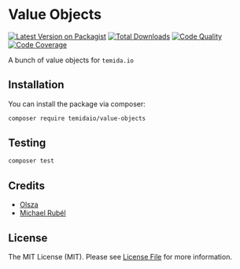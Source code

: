 # Value Objects

[![Latest Version on Packagist](https://img.shields.io/packagist/v/temidaio/value-objects.svg?style=flat-square&logo=packagist)](https://packagist.org/packages/temidaio/value-objects)
[![Total Downloads](https://img.shields.io/packagist/dt/temidaio/value-objects.svg?style=flat-square&logo=packagist)](https://packagist.org/packages/temidaio/value-objects)
[![Code Quality](https://img.shields.io/scrutinizer/quality/g/temidaio/value-objects.svg?style=flat-square&logo=scrutinizer)](https://scrutinizer-ci.com/g/temidaio/value-objects/?branch=main)
[![Code Coverage](https://img.shields.io/scrutinizer/coverage/g/temidaio/value-objects.svg?style=flat-square&logo=scrutinizer)](https://scrutinizer-ci.com/g/temidaio/value-objects/?branch=main)

A bunch of value objects for `temida.io`

## Installation

You can install the package via composer:

```bash
composer require temidaio/value-objects
```

## Testing

```bash
composer test
```

## Credits

- [Olsza](https://github.com/olsza)
- [Michael Rubél](https://github.com/michael-rubel)

## License

The MIT License (MIT). Please see [License File](LICENSE.md) for more information.
